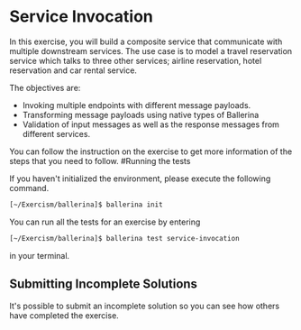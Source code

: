 # Service Invocation

In this exercise, you will build a composite service that communicate with multiple downstream services. 
The use case is to model a travel reservation service which talks to three other services; airline reservation, hotel reservation and car rental service.
 
The objectives are:

- Invoking multiple endpoints with different message payloads. 
- Transforming message payloads using native types of Ballerina 
- Validation of input messages as well as the response messages from different services.  

You can follow the instruction on the exercise to get more information of the steps that you need to follow. 
#Running the tests

If you haven't initialized the environment, please execute the following command. 
```sh
[~/Exercism/ballerina]$ ballerina init
```
You can run all the tests for an exercise by entering 
```sh
[~/Exercism/ballerina]$ ballerina test service-invocation
```
in your terminal.

## Submitting Incomplete Solutions
It's possible to submit an incomplete solution so you can see how others have completed the exercise.